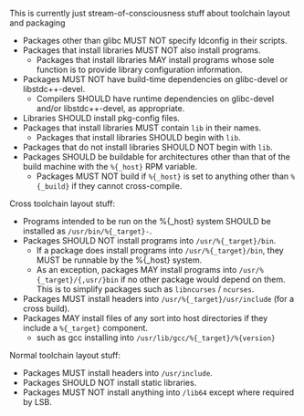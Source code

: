 This is currently just stream-of-consciousness stuff about toolchain layout and packaging

- Packages other than glibc MUST NOT specify ldconfig in their scripts.
- Packages that install libraries MUST NOT also install programs.
    - Packages that install libraries MAY install programs whose sole function
      is to provide library configuration information.
- Packages MUST NOT have build-time dependencies on glibc-devel or libstdc++-devel.
    - Compilers SHOULD have runtime dependencies on glibc-devel and/or libstdc++-devel, as appropriate.
- Libraries SHOULD install pkg-config files.
- Packages that install libraries MUST contain `lib` in their names.
    - Packages that install libraries SHOULD begin with `lib`.
- Packages that do not install libraries SHOULD NOT begin with `lib`.
- Packages SHOULD be buildable for architectures other than that of the build machine with the `%{_host}` RPM variable.
    - Packages MUST NOT build if `%{_host}` is set to anything other than `%{_build}` if they cannot cross-compile.

Cross toolchain layout stuff:

- Programs intended to be run on the %{_host} system SHOULD be installed as `/usr/bin/%{_target}-`.
- Packages SHOULD NOT install programs into `/usr/%{_target}/bin`.
    - If a package does install programs into `/usr/%{_target}/bin`, they MUST be runnable by the %{_host} system.
    - As an exception, packages MAY install programs into `/usr/%{_target}/{,usr/}bin` if no other package would
      depend on them. This is to simplify packages such as `libncurses` / `ncurses`.
- Packages MUST install headers into `/usr/%{_target}/usr/include` (for a cross build).
- Packages MAY install files of any sort into host directories if they include a `%{_target}` component.
    - such as gcc installing into `/usr/lib/gcc/%{_target}/%{version}`

Normal toolchain layout stuff:

- Packages MUST install headers into `/usr/include`.
- Packages SHOULD NOT install static libraries.
- Packages MUST NOT install anything into `/lib64` except where required by LSB.
